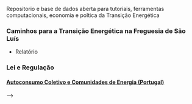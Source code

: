 
<!-- # Energy Commons -->
<!--  **Tools and Information Database for the science, engineering, economics and politics of the Energy Transition** -->

<!--Repository and open database for tutorials, computational tools, software implementions, technical documents, research papers, books and articles on the various aspects of the ongoing energy transition.-->

Repositorio e base de dados aberta para tutoriais, ferramentas computacionais, economia e poltica da Transição Energética


 <!--## The politics of Energy  -->
### Caminhos para a Transição Energética na Freguesia de São Luís

* Relatório

### Lei e Regulação

#### [Autoconsumo Coletivo e Comunidades de Energia (Portugal)](Law.md)


<!--## Science and Engineering-->

<!--## Software and Programming-->
-->
